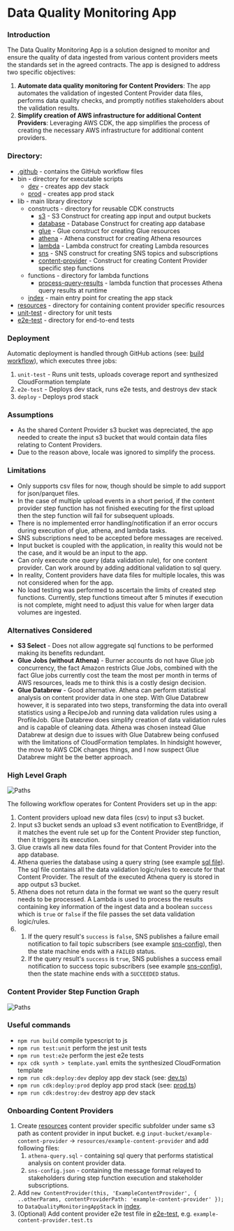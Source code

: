 # Data Quality Monitoring App

### Introduction
The Data Quality Monitoring App is a solution designed to monitor and ensure the quality of data ingested from various 
content providers meets the standards set in the agreed contracts. The app is designed to address two specific objectives:
1. **Automate data quality monitoring for Content Providers**:
The app automates the validation of ingested Content Provider data files, performs data quality checks, and promptly notifies
stakeholders about the validation results.
2. **Simplify creation of AWS infrastructure for additional Content Providers**:
Leveraging AWS CDK, the app simplifies the process of creating the necessary AWS infrastructure for additional content providers.

### Directory:
* [.github](.github) - contains the GitHub workflow files
* bin - directory for executable scripts
  * [dev](bin/dev.ts) - creates app dev stack
  * [prod](bin/prod.ts) - creates app prod stack
* lib - main library directory
  * constructs - directory for reusable CDK constructs
    * [s3](lib/constructs/s3.ts) - S3 Construct for creating app input and output buckets
    * [database](lib/constructs/database.ts) - Database Construct for creating app database
    * [glue](lib/constructs/glue.ts) - Glue construct for creating Glue resources
    * [athena](lib/constructs/athena.ts) - Athena construct for creating Athena resources
    * [lambda](lib/constructs/lambda.ts) - Lambda construct for creating Lambda resources
    * [sns](lib/constructs/sns.ts) - SNS construct for creating SNS topics and subscriptions
    * [content-provider](lib/constructs/content-provider.ts) - Construct for creating Content Provider specific step functions
  * functions - directory for lambda functions
    * [process-query-results](lib/functions/process-query-results.ts) - lambda function that processes Athena query results at runtime
  * [index](lib/index.ts) - main entry point for creating the app stack 
* [resources](resources) - directory for containing content provider specific resources
* [unit-test](unit-test) - directory for unit tests
* [e2e-test](e2e-test) - directory for end-to-end tests

### Deployment
Automatic deployment is handled through GitHub actions (see: [build workflow](.github/workflows/build.yml)), which executes three jobs:
1. `unit-test` - Runs unit tests, uploads coverage report and synthesized CloudFormation template
2. `e2e-test` - Deploys dev stack, runs e2e tests, and destroys dev stack
3. `deploy` - Deploys prod stack

### Assumptions
* As the shared Content Provider s3 bucket was depreciated, the app needed to create the input s3 bucket that would contain 
data files relating to Content Providers.
* Due to the reason above, locale was ignored to simplify the process.

### Limitations

* Only supports csv files for now, though should be simple to add support for json/parquet files.
* In the case of multiple upload events in a short period, if the content provider step function has not finished
  executing for the first upload then the step function will fail for subsequent uploads.
* There is no implemented error handling/notification if an error occurs
  during execution of glue, athena, and lambda tasks.
* SNS subscriptions need to be accepted before messages are received.
* Input bucket is coupled with the application, in reality this would not be the case, and it would be an input to the app.
* Can only execute one query (data validation rule), for one content provider. Can work around by adding additional
  validation to sql query.
* In reality, Content providers have data files for multiple locales, this was not considered when for the app.
* No load testing was performed to ascertain the limits of created step functions. Currently, step functions timeout
  after 5 minutes if execution is not complete, might need to adjust this value for when larger data volumes are ingested.

### Alternatives Considered
* **S3 Select** - Does not allow aggregate sql functions to be performed making its benefits redundant.
* **Glue Jobs (without Athena)** - Burner accounts do not have Glue job concurrency, the fact Amazon restricts Glue Jobs, combined 
with the fact Glue jobs currently cost the team the most per month in terms of AWS resources, leads me to think this is a 
costly design decision.
* **Glue Databrew** - Good alternative. Athena can perform statistical analysis on content provider data in one step. 
With Glue Databrew however, it is separated into two steps, transforming the data into overall statistics using a RecipeJob 
and running data validation rules using a ProfileJob. Glue Databrew does simplify creation of data validation rules and is
capable of cleaning data. Athena was chosen instead Glue Databrew at design due to issues with Glue Databrew being confused 
with the limitations of CloudFormation templates. In hindsight however, the move to AWS CDK changes things, and I now suspect 
Glue Databrew might be the better approach.

### High Level Graph
![Paths](./images/data_quality_monitoring_app_graph.png)

The following workflow operates for Content Providers set up in the app:
1. Content providers upload new data files (csv) to input s3 bucket.
2. Input s3 bucket sends an upload s3 event notification to EventBridge, if it matches the event rule set up for the 
Content Provider step function, then it triggers its execution.
3. Glue crawls all new data files found for that Content Provider into the app database.
4. Athena queries the database using a query string (see example [sql file](resources/beta-content-provider/athena-query.sql)). 
The sql file contains all the data validation logic/rules to execute for that Content Provider. The result of the executed 
Athena query is stored in app output s3 bucket.
5. Athena does not return data in the format we want so the query result needs to be processed. A Lambda is used to 
process the results containing key information of the ingest data and a boolean `success` which is `true` or `false` if the 
file passes the set data validation logic/rules.
6. 
   1. If the query result's `success` is `false`, SNS publishes a failure email notification to fail topic subscribers 
(see example [sns-config](resources/beta-content-provider/sns-config.json)), then the state machine ends with 
a `FAILED` status.
   2. If the query result's `success` is `true`, SNS publishes a success email notification to success topic subscribers
(see example [sns-config](resources/beta-content-provider/sns-config.json)), then the state machine ends with
a `SUCCEEDED` status.
   
### Content Provider Step Function Graph

![Paths](./images/content_provider_stepfunctions_graph.png)

### Useful commands

* `npm run build`   compile typescript to js
* `npm run test:unit`    perform the jest unit tests
* `npm run test:e2e`    perform the jest e2e tests
* `npx cdk synth > template.yaml`   emits the synthesized CloudFormation template
* `npm run cdk:deploy:dev`  deploy app dev stack (see: [dev.ts](bin/dev.ts))
* `npm run cdk:deploy:prod`  deploy app prod stack (see: [prod.ts](bin/prod.ts))
* `npm run cdk:destroy:dev`  destroy app dev stack

### Onboarding Content Providers

1. Create [resources](resources) content provider specific subfolder under same s3 path as content provider in input bucket. 
e.g `input-bucket/example-content-provider` -> `resources/example-content-provider` and add following files:
   1. `athena-query.sql` - containing sql query that performs statistical analysis on content provider data.
   2. `sns-config.json` - containing the message format relayed to stakeholders during step function execution and stakeholder
subscriptions.
2. Add `new ContentProvider(this, 'ExampleContentProvider', { ..otherParams, contentProviderPath: 'example-content-provider' });`
to `DataQualityMonitoringAppStack` in [index](lib/index.ts).
3. (Optional) Add content provider e2e test file in [e2e-test](e2e-test), e.g. `example-content-provider.test.ts`
